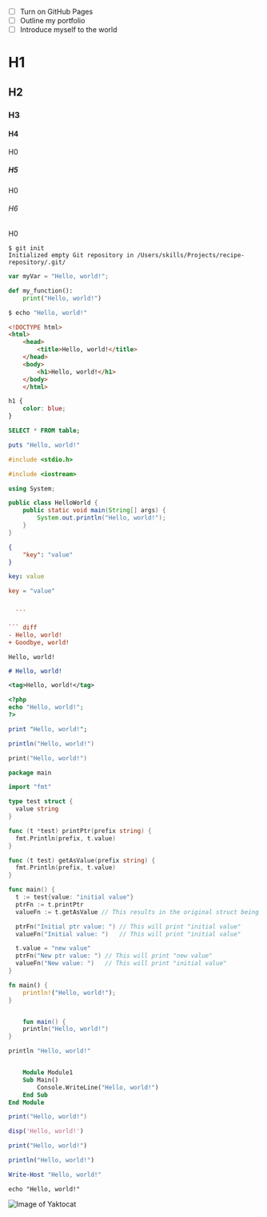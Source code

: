 - [ ] Turn on GitHub Pages
- [ ] Outline my portfolio
- [ ] Introduce myself to the world

# H1
## H2
### H3
#### H4
H0
##### H5
H0
###### H6
H0

```
$ git init
Initialized empty Git repository in /Users/skills/Projects/recipe-repository/.git/
```

``` javascript
var myVar = "Hello, world!";
```

``` python
def my_function():
    print("Hello, world!")
```

``` bash
$ echo "Hello, world!"
```

``` html
<!DOCTYPE html>
<html>
    <head>
        <title>Hello, world!</title>
    </head>
    <body>
        <h1>Hello, world!</h1>
    </body>
    </html>
  ```

  ``` css
  h1 {
      color: blue;
  }
  ```

  ``` sql
  SELECT * FROM table;
  ```

  ```  ruby
  puts "Hello, world!"
  ```

  ``` c
  #include <stdio.h>
  ```

  ``` c++
  #include <iostream>
  ```

  ``` c#
  using System;
  ```

  ``` java
  public class HelloWorld {
      public static void main(String[] args) {
          System.out.println("Hello, world!");
      }
  }
  ```

  ``` json
  {
      "key": "value"
  }
  ```

  ``` yaml
  key: value
  ```

  ``` toml
  key = "value"
  ```

  ``` ini
    
    ```

  ``` diff
  - Hello, world!
  + Goodbye, world!
  ```

  ``` plaintext
  Hello, world!
  ```

  ``` markdown
  # Hello, world!
  ```

  ``` xml
  <tag>Hello, world!</tag>
  ```

  ``` php
  <?php
  echo "Hello, world!";
  ?>
  ```

  ``` perl
  print "Hello, world!";
  ```

  ``` scala
  println("Hello, world!")
  ```

  ``` swift
  print("Hello, world!")
  ```

  ``` go
  package main

import "fmt"

type test struct {
	value string
}

func (t *test) printPtr(prefix string) {
	fmt.Println(prefix, t.value)
}

func (t test) getAsValue(prefix string) {
	fmt.Println(prefix, t.value)
}

func main() {
	t := test{value: "initial value"}
	ptrFn := t.printPtr
	valueFn := t.getAsValue // This results in the original struct being copied

	ptrFn("Initial ptr value: ") // This will print "initial value"
	valueFn("Initial value: ")   // This will print "initial value"

	t.value = "new value"
	ptrFn("New ptr value: ") // This will print "new value"
	valueFn("New value: ")   // This will print "initial value"
}
```

``` rust
fn main() {
    println!("Hello, world!");
}
```

``` kotlin

    fun main() {
    println("Hello, world!")
}
```

``` groovy
println "Hello, world!"
```

``` vb

    Module Module1
    Sub Main()
        Console.WriteLine("Hello, world!")
    End Sub
End Module
```

``` lua
print("Hello, world!")
```

``` matlab
disp('Hello, world!')
```

``` r
print("Hello, world!")
```

``` julia
println("Hello, world!")
```

``` powershell
Write-Host "Hello, world!"
```

``` shell
echo "Hello, world!"
```

![Image of Yaktocat](https://octodex.github.com/images/yaktocat.png)